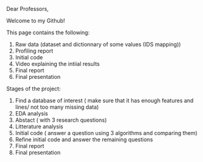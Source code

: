 Dear Professors, 

Welcome to my Github! 

This page contains the following: 
1. Raw data (dataset and dictionnary of some values (IDS mapping))
2. Profiling report
3. Initial code
4. Video explaining the intiial results
5. Final report
6. Final presentation

Stages of the project: 
1. Find a database of interest ( make sure that it has enough features and lines/ not too many missing data)
2. EDA analysis
3. Abstact ( with 3 research questions)
4. Litterature analysis
5. Initial code ( answer a question using 3 algorithms and comparing them)
6. Refine initial code and answer the remaining questions
7. Final report
8. Final presentation

